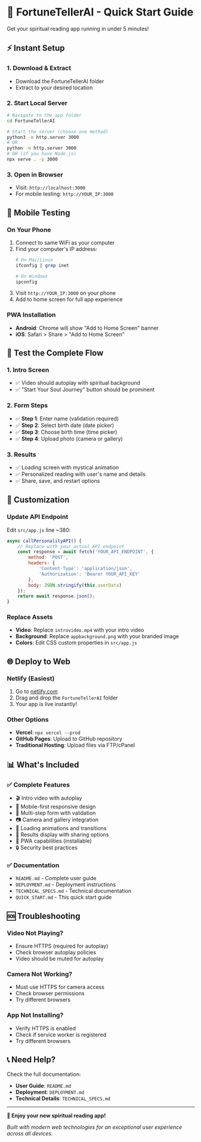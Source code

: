 # 🚀 FortuneTellerAI - Quick Start Guide

Get your spiritual reading app running in under 5 minutes!

## ⚡ Instant Setup

### 1. Download & Extract
- Download the FortuneTellerAI folder
- Extract to your desired location

### 2. Start Local Server
```bash
# Navigate to the app folder
cd FortuneTellerAI

# Start the server (choose one method)
python3 -m http.server 3000
# OR
python -m http.server 3000
# OR (if you have Node.js)
npx serve . -p 3000
```

### 3. Open in Browser
- Visit: `http://localhost:3000`
- For mobile testing: `http://YOUR_IP:3000`

## 📱 Mobile Testing

### On Your Phone
1. Connect to same WiFi as your computer
2. Find your computer's IP address:
   ```bash
   # On Mac/Linux
   ifconfig | grep inet
   
   # On Windows
   ipconfig
   ```
3. Visit `http://YOUR_IP:3000` on your phone
4. Add to home screen for full app experience

### PWA Installation
- **Android**: Chrome will show "Add to Home Screen" banner
- **iOS**: Safari > Share > "Add to Home Screen"

## 🎯 Test the Complete Flow

### 1. Intro Screen
- ✅ Video should autoplay with spiritual background
- ✅ "Start Your Soul Journey" button should be prominent

### 2. Form Steps
- ✅ **Step 1**: Enter name (validation required)
- ✅ **Step 2**: Select birth date (date picker)
- ✅ **Step 3**: Choose birth time (time picker)
- ✅ **Step 4**: Upload photo (camera or gallery)

### 3. Results
- ✅ Loading screen with mystical animation
- ✅ Personalized reading with user's name and details
- ✅ Share, save, and restart options

## 🔧 Customization

### Update API Endpoint
Edit `src/app.js` line ~380:
```javascript
async callPersonalityAPI() {
    // Replace with your actual API endpoint
    const response = await fetch('YOUR_API_ENDPOINT', {
        method: 'POST',
        headers: {
            'Content-Type': 'application/json',
            'Authorization': 'Bearer YOUR_API_KEY'
        },
        body: JSON.stringify(this.userData)
    });
    return await response.json();
}
```

### Replace Assets
- **Video**: Replace `introvideo.mp4` with your intro video
- **Background**: Replace `appbackground.png` with your branded image
- **Colors**: Edit CSS custom properties in `src/app.js`

## 🌐 Deploy to Web

### Netlify (Easiest)
1. Go to [netlify.com](https://netlify.com)
2. Drag and drop the `FortuneTellerAI` folder
3. Your app is live instantly!

### Other Options
- **Vercel**: `npx vercel --prod`
- **GitHub Pages**: Upload to GitHub repository
- **Traditional Hosting**: Upload files via FTP/cPanel

## 📊 What's Included

### ✅ Complete Features
- 🎬 Intro video with autoplay
- 📱 Mobile-first responsive design
- 📝 Multi-step form with validation
- 📷 Camera and gallery integration
- 🔮 Loading animations and transitions
- 📄 Results display with sharing options
- 💾 PWA capabilities (installable)
- 🔒 Security best practices

### ✅ Documentation
- `README.md` - Complete user guide
- `DEPLOYMENT.md` - Deployment instructions
- `TECHNICAL_SPECS.md` - Technical documentation
- `QUICK_START.md` - This quick start guide

## 🆘 Troubleshooting

### Video Not Playing?
- Ensure HTTPS (required for autoplay)
- Check browser autoplay policies
- Video should be muted for autoplay

### Camera Not Working?
- Must use HTTPS for camera access
- Check browser permissions
- Try different browsers

### App Not Installing?
- Verify HTTPS is enabled
- Check if service worker is registered
- Try different browsers

## 📞 Need Help?

Check the full documentation:
- **User Guide**: `README.md`
- **Deployment**: `DEPLOYMENT.md`
- **Technical Details**: `TECHNICAL_SPECS.md`

---

**🎉 Enjoy your new spiritual reading app!**

*Built with modern web technologies for an exceptional user experience across all devices.*

